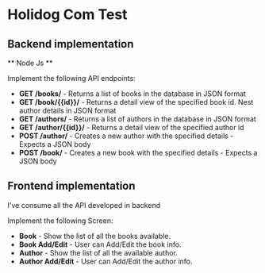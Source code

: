 # Holidog Com Test

## Backend implementation

** Node Js **

Implement the following API endpoints:

* **GET /books/** - Returns a list of books in the database in JSON format
* **GET /book/{{id}}/** - Returns a detail view of the specified book id. Nest author details in JSON format
* **GET /authors/** - Returns a list of authors in the database in JSON format
* **GET /author/{{id}}/** - Returns a detail view of the specified author id
* **POST /author/** - Creates a new author with the specified details - Expects a JSON body
* **POST /book/** - Creates a new book with the specified details - Expects a JSON body



## Frontend implementation

I've consume all the API developed in backend

Implement the following Screen:

* **Book** - Show the list of all the books available.
* **Book Add/Edit** - User can Add/Edit the book info.
* **Author** - Show the list of all the available author.
* **Author Add/Edit** - User can Add/Edit the author info.